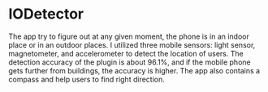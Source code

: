 # IODetector
The app try to figure out at any given moment, the phone is in an indoor place or in an outdoor places. I utilized three mobile sensors: light sensor, magnetometer, and accelerometer to detect the location of users. The detection accuracy of the plugin is about 96.1%, and if the mobile phone gets further from buildings, the accuracy is higher.
The app also contains a compass and help users to find right direction.
